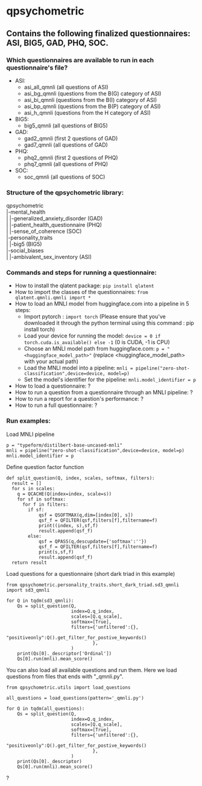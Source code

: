 # qpsychometric

## Contains the following finalized questionnaires: ASI, BIG5, GAD, PHQ, SOC.

### Which questionnaires are available to run in each questionnaire's file?

* ASI:
  * asi_all_qmnli (all questions of ASI)
  * asi_bg_qmnli (questions from the B(G) category of ASI)
  * asi_bi_qmnli (questions from the B(I) category of ASI)
  * asi_bp_qmnli (questions from the B(P) category of ASI)
  * asi_h_qmnli (questions from the H category of ASI)
* BIG5:
  * big5_qmnli (all questions of BIG5)
* GAD:
  * gad2_qmnli (first 2 questions of GAD)
  * gad7_qmnli (all questions of GAD)
* PHQ:
  * phq2_qmnli (first 2 questions of PHQ)
  * phq7_qmnli (all questions of PHQ)
* SOC:
  * soc_qmnli (all questions of SOC)

### Structure of the qpsychometric library:
qpsychometric  
|-mental_health  
| |-generalized_anxiety_disorder (GAD)  
| |-patient_health_questionnaire (PHQ)  
| |-sense_of_coherence (SOC)  
|-personality_traits  
| |-big5 (BIG5)  
|-social_biases  
| |-ambivalent_sex_inventory (ASI)  

### Commands and steps for running a questionnaire:

* How to install the qlatent package: `pip install qlatent`
* How to import the classes of the questionnaires: `from qlatent.qmnli.qmnli import *`
* How to load an MNLI model from huggingface.com into a pipeline in 5 steps:
  * Import pytorch : `import torch` (Please ensure that you've downloaded it through the python terminal using this command : pip install torch)
  * Load your device for running the model: `device = 0 if torch.cuda.is_available() else -1` (0 is CUDA, -1 is CPU)
  * Choose an MNLI model path from huggingface.com: `p = "<huggingface_model_path>"` (replace <huggingface_model_path> with your actual path)
  * Load the MNLI model into a pipeline: `mnli = pipeline("zero-shot-classification",device=device, model=p)`
  * Set the model's identifier for the pipeline: `mnli.model_identifier = p`
* How to load a questionnaire: ?
* How to run a question from a questionnaire through an MNLI pipeline: ?
* How to run a report for a question's performance: ?
* How to run a full questionnaire: ?

### Run examples:
Load MNLI pipeline
```
p = "typeform/distilbert-base-uncased-mnli"
mnli = pipeline("zero-shot-classification",device=device, model=p)
mnli.model_identifier = p
```

Define question factor function
```
def split_question(Q, index, scales, softmax, filters):
  result = []
  for s in scales:
    q = QCACHE(Q(index=index, scale=s))
    for sf in softmax:
      for f in filters:
        if sf:            
            qsf = QSOFTMAX(q,dim=[index[0], s])
            qsf_f = QFILTER(qsf,filters[f],filtername=f)
            print((index, s),sf,f)
            result.append(qsf_f)
        else:
            qsf = QPASS(q,descupdate={'softmax':''})
            qsf_f = QFILTER(qsf,filters[f],filtername=f)
            print(s,sf,f)
            result.append(qsf_f)
  return result

```

Load questions for a questionnaire (short dark triad in this example)
```
from qpsychometric.personality_traits.short_dark_triad.sd3_qmnli import sd3_qmnli

for Q in tqdm(sd3_qmnli):
    Qs = split_question(Q,
                        index=Q.q_index,
                        scales=[Q.q_scale],
                        softmax=[True],
                        filters={'unfiltered':{},
                                "positiveonly":Q().get_filter_for_postive_keywords()
                                },
                        )
    print(Qs[0]._descriptor['Ordinal'])
    Qs[0].run(mnli).mean_score()
```

You can also load all available questions and run them. Here we load questions from files that ends with "_qmnli.py".
```
from qpsychometric.utils import load_questions

all_questions = load_questions(pattern='_qmnli.py')

for Q in tqdm(all_questions):
    Qs = split_question(Q,
                        index=Q.q_index,
                        scales=[Q.q_scale],
                        softmax=[True],
                        filters={'unfiltered':{},
                                "positiveonly":Q().get_filter_for_postive_keywords()
                                },
                        )
    print(Qs[0]._descriptor)
    Qs[0].run(mnli).mean_score()
```
?
